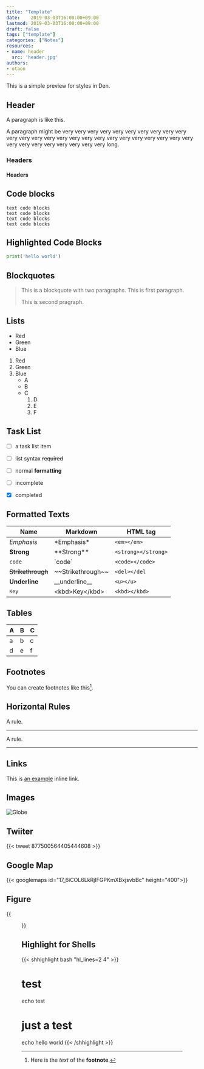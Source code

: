 ```yaml
---
title: "Template"
date:    2019-03-03T16:00:00+09:00
lastmod: 2019-03-03T16:00:00+09:00
draft: false
tags: ["template"]
categories: ["Notes"]
resources:
- name: header
  src: 'header.jpg'
authors:
- otaon
---
```

This is a simple preview for styles in Den.

<!--more-->

## Header

A paragraph is like this.

A paragraph might be very very very very very very very very very very very very very very very very very very very very very very very very very very very very very very very very very long.

### Headers
#### Headers



## Code blocks


    text code blocks
    text code blocks
    text code blocks
    text code blocks

## Highlighted Code Blocks

```python
print('hello world')
```

## Blockquotes


> This is a blockquote with two paragraphs. This is first paragraph.
>
> This is second pragraph.
>

## Lists


* Red
* Green
* Blue

1. Red
2. Green
3. Blue
    * A
    * B
    * C
      1. D
      2. E
      3. F


## Task List

- [ ] a task list item
- [ ] list syntax ~~required~~
- [ ] normal **formatting**
- [ ] incomplete
- [x] completed


## Formatted Texts

| Name              | Markdown              | HTML tag             |
| ----------------- | --------------------- | -------------------- |
| *Emphasis*        | \*Emphasis\*          | `<em></em>`          |
| **Strong**        | \*\*Strong\*\*        | `<strong></strong>`  |
| `code`            | \`code\`              | `<code></code>`      |
| ~~Strikethrough~~ | \~\~Strikethrough\~\~ | `<del></del`         |
| __Underline__     | \_\_underline\_\_     | `<u></u>`            |
| <kbd>Key</kbd>    | \<kbd\>Key\</kbd\>    | `<kbd></kbd>`            |

## Tables

| A     | B     | C     |
| ----- | ----- | ----- |
| a     | b     | c     |
| d     | e     | f     |

## Footnotes

You can create footnotes like this[^footnote].

[^footnote]: Here is the *text* of the **footnote**.


## Horizontal Rules

A rule.

------

A rule.

******

## Links

This is [an example](http://example.com/"Title") inline link.

## Images


![Globe](https://upload.wikimedia.org/wikipedia/commons/thumb/6/67/Octicons-globe.svg/240px-Octicons-globe.svg.png)


## Twiiter

{{< tweet 877500564405444608 >}}


## Google Map

{{< googlemaps id="17_6iCOL6LkRjIFGPKmXBxjsvbBc" height="400">}}


## Figure

{{<figure src="/images/globe.svg" alt="Globe" align="aligncenter" width="300" caption="**Globe**">}}


## Highlight for Shells

{{< shhighlight bash "hl_lines=2 4" >}}
# test
echo test
# just a test
echo hello world
{{< /shhighlight >}}
